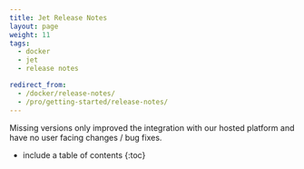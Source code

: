 ```yaml
---
title: Jet Release Notes
layout: page
weight: 11
tags:
  - docker
  - jet
  - release notes

redirect_from:
  - /docker/release-notes/
  - /pro/getting-started/release-notes/  
---
```


<div class="info-block">
Missing versions only improved the integration with our hosted platform and have no user facing changes / bug fixes.
</div>

* include a table of contents
{:toc}
